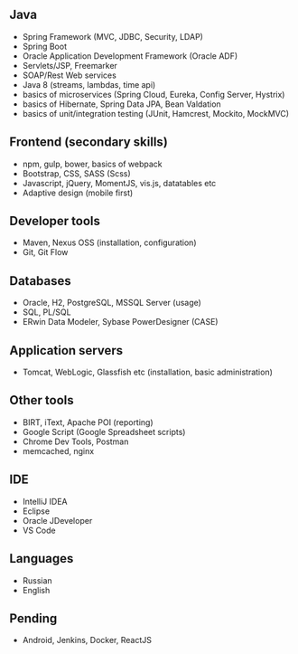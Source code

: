 ## Java
- Spring Framework (MVC, JDBC, Security, LDAP)
- Spring Boot
- Oracle Application Development Framework (Oracle ADF)
- Servlets/JSP, Freemarker
- SOAP/Rest Web services
- Java 8 (streams, lambdas, time api)
- basics of microservices (Spring Cloud, Eureka, Config Server, Hystrix)
- basics of Hibernate, Spring Data JPA, Bean Valdation
- basics of unit/integration testing (JUnit, Hamcrest, Mockito, MockMVC)

## Frontend (secondary skills)
- npm, gulp, bower, basics of webpack
- Bootstrap, CSS, SASS (Scss)
- Javascript, jQuery, MomentJS, vis.js, datatables etc
- Adaptive design (mobile first)

## Developer tools
- Maven, Nexus OSS (installation, configuration)
- Git, Git Flow

## Databases
- Oracle, H2, PostgreSQL, MSSQL Server (usage)
- SQL, PL/SQL
- ERwin Data Modeler, Sybase PowerDesigner (CASE)

## Application servers
- Tomcat, WebLogic, Glassfish etc (installation, basic administration)

## Other tools
- BIRT, iText, Apache POI (reporting)
- Google Script (Google Spreadsheet scripts)
- Chrome Dev Tools, Postman
- memcached, nginx

## IDE
- IntelliJ IDEA
- Eclipse
- Oracle JDeveloper
- VS Code

## Languages
- Russian
- English

## Pending
- Android, Jenkins, Docker, ReactJS
